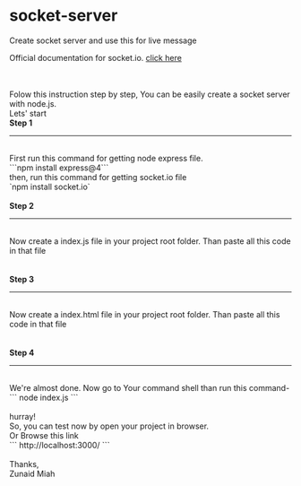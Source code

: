 # socket-server
Create socket server and use this for live message

Official documentation for socket.io. [click here](https://socket.io/docs/v4/)

<br>
<br>
Folow this instruction step by step, You can be easily create a socket server with node.js.<br>
Lets' start<br>
<b>Step 1</b><hr><br>
First run this command for getting node express file.<br>
```npm install express@4```

<br>
then, run this command for getting socket.io file
<br>
`npm install socket.io`
<br>
<br>
<b>Step 2</b><hr><br>
Now create a index.js file in your project root folder. Than paste all this code in that file <br>

<br>
<br>
<b>Step 3</b><hr><br>
Now create a index.html file in your project root folder. Than paste all this code in that file <br>

<br>
<br>
<b>Step 4</b><hr><br>
We're almost done. Now go to Your command shell than run this command- <br>
 ```
 node index.js
 ```
 <br>
 <br>
 hurray!<br>
 So, you can test now by open your project in browser. <br>
 Or Browse this link<br>
 ```
 http://localhost:3000/
 ```
 <br><br>
 Thanks,<br>Zunaid Miah<br>

